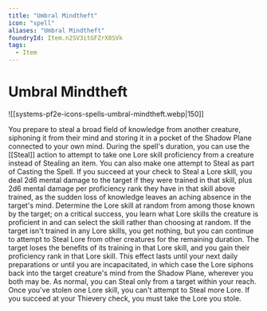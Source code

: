 ```yaml
---
title: "Umbral Mindtheft"
icon: "spell"
aliases: "Umbral Mindtheft"
foundryId: Item.n2SV3itGFZrX8SVk
tags:
  - Item
---
```


# Umbral Mindtheft
![[systems-pf2e-icons-spells-umbral-mindtheft.webp|150]]

You prepare to steal a broad field of knowledge from another creature, siphoning it from their mind and storing it in a pocket of the Shadow Plane connected to your own mind. During the spell's duration, you can use the [[Steal]] action to attempt to take one Lore skill proficiency from a creature instead of Stealing an item. You can also make one attempt to Steal as part of Casting the Spell. If you succeed at your check to Steal a Lore skill, you deal 2d6 mental damage to the target if they were trained in that skill, plus 2d6 mental damage per proficiency rank they have in that skill above trained, as the sudden loss of knowledge leaves an aching absence in the target's mind. Determine the Lore skill at random from among those known by the target; on a critical success, you learn what Lore skills the creature is proficient in and can select the skill rather than choosing at random. If the target isn't trained in any Lore skills, you get nothing, but you can continue to attempt to Steal Lore from other creatures for the remaining duration. The target loses the benefits of its training in that Lore skill, and you gain their proficiency rank in that Lore skill. This effect lasts until your next daily preparations or until you are incapacitated, in which case the Lore siphons back into the target creature's mind from the Shadow Plane, wherever you both may be. As normal, you can Steal only from a target within your reach. Once you've stolen one Lore skill, you can't attempt to Steal more Lore. If you succeed at your Thievery check, you must take the Lore you stole.
